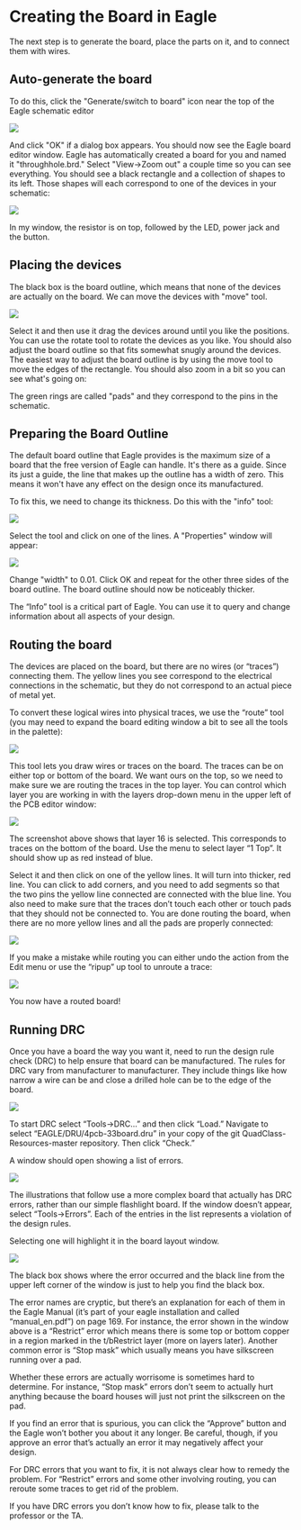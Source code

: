 # Creating the Board in Eagle

The next step is to generate the board, place the parts on it, and to connect them with wires.

## Auto-generate the board

To do this, click the "Generate/switch to board" icon near the top of the Eagle schematic editor

![](images/board1_new.png)

And click "OK" if a dialog box appears. You should now see the Eagle board editor window. Eagle has automatically created a board for you and named it "throughhole.brd." Select "View->Zoom out" a couple time so you can see everything. You should see a black rectangle and a collection of shapes to its left. Those shapes will each correspond to one of the devices in your schematic:

![](images/board2_new.png)

In my window, the resistor is on top, followed by the LED, power jack and the button.

## Placing the devices

The black box is the board outline, which means that none of the devices are actually on the board. We can move the devices with "move" tool.

![](images/board3_new.png)

Select it and then use it drag the devices around until you like the positions. You can use the rotate tool to rotate the devices as you like. You should also adjust the board outline so that fits somewhat snugly around the devices. The easiest way to adjust the board outline is by using the move tool to move the edges of the rectangle. You should also zoom in a bit so you can see what's going on:

The green rings are called "pads" and they correspond to the pins in the schematic.

## Preparing the Board Outline

The default board outline that Eagle provides is the maximum size of a board that the free version of Eagle can handle. It's there as a guide. Since its just a guide, the line that makes up the outline has a width of zero. This means it won't have any effect on the design once its manufactured.

To fix this, we need to change its thickness. Do this with the "info" tool:

![](images/board4_new.png)

Select the tool and click on one of the lines. A "Properties" window will appear:

![](images/board5_new.png)

Change "width" to 0.01. Click OK and repeat for the other three sides of the board outline. The board outline should now be noticeably thicker.

The “Info” tool is a critical part of Eagle. You can use it to query and change information about all aspects of your design.

## Routing the board

The devices are placed on the board, but there are no wires (or “traces”) connecting them. The yellow lines you see correspond to the electrical connections in the schematic, but they do not correspond to an actual piece of metal yet.

To convert these logical wires into physical traces, we use the “route” tool (you may need to expand the board editing window a bit to see all the tools in the palette):

![](images/board6_new.png)

This tool lets you draw wires or traces on the board. The traces can be on either top or bottom of the board. We want ours on the top, so we need to make sure we are routing the traces in the top layer. You can control which layer you are working in with the layers drop-down menu in the upper left of the PCB editor window:

![](images/board7_new.png)

The screenshot above shows that layer 16 is selected. This corresponds to traces on the bottom of the board. Use the menu to select layer “1 Top”. It should show up as red instead of blue.

Select it and then click on one of the yellow lines. It will turn into thicker, red line. You can click to add corners, and you need to add segments so that the two pins the yellow line connected are connected with the blue line. You also need to make sure that the traces don’t touch each other or touch pads that they should not be connected to. You are done routing the board, when there are no more yellow lines and all the pads are properly connected:

![](images/board8_new.png)

If you make a mistake while routing you can either undo the action from the Edit menu or use the “ripup” up tool to unroute a trace:

![](images/board9_new.png)

You now have a routed board!

## Running DRC

Once you have a board the way you want it, need to run the design rule check (DRC) to help ensure that board can be manufactured. The rules for DRC vary from manufacturer to manufacturer. They include things like how narrow a wire can be and close a drilled hole can be to the edge of the board.

![](images/board10_new.png)

To start DRC select “Tools->DRC…” and then click “Load.” Navigate to select “EAGLE/DRU/4pcb-33board.dru” in your copy of the git QuadClass-Resources-master repository. Then click “Check.”

A window should open showing a list of errors.

![](images/board11.png)

The illustrations that follow use a more complex board that actually has DRC errors, rather than our simple flashlight board. If the window doesn’t appear, select “Tools->Errors”. Each of the entries in the list represents a violation of the design rules.

Selecting one will highlight it in the board layout window.

![](images/board12.png)

The black box shows where the error occurred and the black line from the upper left corner of the window is just to help you find the black box.

The error names are cryptic, but there’s an explanation for each of them in the Eagle Manual (it’s part of your eagle installation and called “manual_en.pdf”) on page 169. For instance, the error shown in the window above is a “Restrict” error which means there is some top or bottom copper in a region marked in the t/bRestrict layer (more on layers later). Another common error is “Stop mask” which usually means you have silkscreen running over a pad.

Whether these errors are actually worrisome is sometimes hard to determine. For instance, “Stop mask” errors don’t seem to actually hurt anything because the board houses will just not print the silkscreen on the pad.

If you find an error that is spurious, you can click the “Approve” button and the Eagle won’t bother you about it any longer. Be careful, though, if you approve an error that’s actually an error it may negatively affect your design.

For DRC errors that you want to fix, it is not always clear how to remedy the problem. For “Restrict” errors and some other involving routing, you can reroute some traces to get rid of the problem.

If you have DRC errors you don’t know how to fix, please talk to the professor or the TA.
